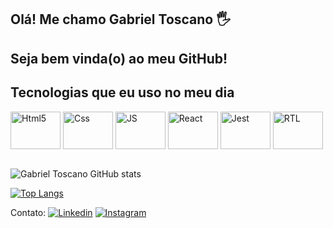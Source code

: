 ## Olá! Me chamo Gabriel Toscano 🖐️
## Seja bem vinda(o) ao meu GitHub!

## Tecnologias que eu uso no meu dia

<div style="display: inline_block">
  <img align="center" alt="Html5" src="https://user-images.githubusercontent.com/25181517/192158954-f88b5814-d510-4564-b285-dff7d6400dad.png" width="80" height="60" />
  <img align="center" alt="Css" src="https://user-images.githubusercontent.com/25181517/183898674-75a4a1b1-f960-4ea9-abcb-637170a00a75.png" width="80" height="60" />
  <img align="center" alt="JS" src="https://user-images.githubusercontent.com/25181517/117447155-6a868a00-af3d-11eb-9cfe-245df15c9f3f.png" width="80" height="60" />
  <img align="center" alt="React" src="https://user-images.githubusercontent.com/25181517/183897015-94a058a6-b86e-4e42-a37f-bf92061753e5.png" width="80" height="60" />
  <img align="center" alt="Jest" src="https://user-images.githubusercontent.com/25181517/187955005-f4ca6f1a-e727-497b-b81b-93fb9726268e.png" width="80" height="60" />
  <img align="center" alt="RTL" src="  https://www.google.com/url?sa=i&url=https%3A%2F%2Ftesting-library.com%2Fdocs%2Fqueries%2Fbyrole%2F&psig=AOvVaw3jwgkUooFYIkAwrB5OE8t9&ust=1671449478956000&source=images&cd=vfe&ved=0CA8QjRxqFwoTCOCRhNWIg_wCFQAAAAAdAAAAABAE" width="80" height="60" />
</div><br/>

![Gabriel Toscano GitHub stats](https://github-readme-stats.vercel.app/api?username=GabrielToscanoML&show_icons=true&theme=dracula&count_private=true)

[![Top Langs](https://github-readme-stats.vercel.app/api/top-langs/?username=GabrielToscanoML)](https://github.com/anuraghazra/github-readme-stats)

Contato:
[![Linkedin](https://img.shields.io/badge/LinkedIn-0077B5?style=for-the-badge&logo=linkedin&logoColor=white)](https://www.linkedin.com/in/toscanobtw/)
[![Instagram]((https://upload.wikimedia.org/wikipedia/commons/thumb/a/a5/Instagram_icon.png/600px-Instagram_icon.png))](https://www.instagram.com/toscanobtw/)
